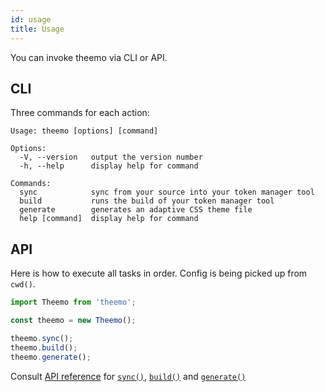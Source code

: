 ```yaml
---
id: usage
title: Usage
---
```


You can invoke theemo via CLI or API.

## CLI

Three commands for each action:

```text
Usage: theemo [options] [command]

Options:
  -V, --version   output the version number
  -h, --help      display help for command

Commands:
  sync            sync from your source into your token manager tool
  build           runs the build of your token manager tool
  generate        generates an adaptive CSS theme file
  help [command]  display help for command
```

## API

Here is how to execute all tasks in order. Config is being picked up from
`cwd()`.

```ts
import Theemo from 'theemo';

const theemo = new Theemo();

theemo.sync();
theemo.build();
theemo.generate();
```

Consult [API reference](api/theemo) for [`sync()`](api/theemo.theemo.sync),
[`build()`](api/theemo.theemo.build) and [`generate()`](api/theemo.theemo.generate)
